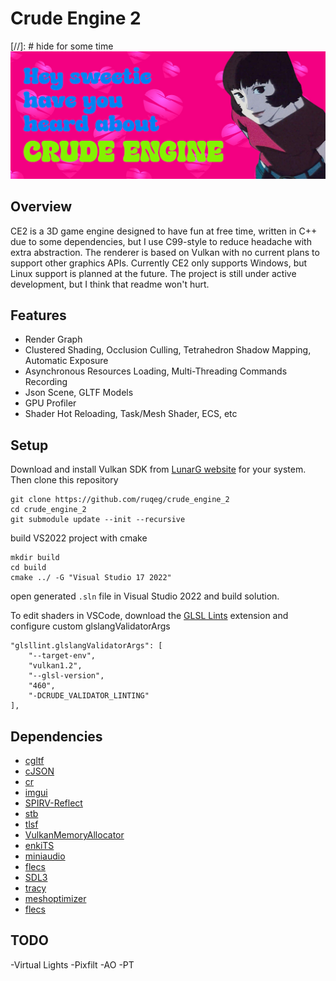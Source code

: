 
# Crude Engine 2

[//]: # hide for some time ![Hey sweetie have you heard about crude engine](https://github.com/ruqeg/crude_engine_2/blob/main/docs/intro.png?raw=true)

## Overview
CE2 is a 3D game engine designed to have fun at free time, written in C++ due to some dependencies, but I use C99-style to reduce headache with extra abstraction. The renderer is based on Vulkan with no current plans to support other graphics APIs. Currently CE2 only supports Windows, but Linux support is planned at the future. The project is still under active development, but I think that readme won't hurt.

## Features
- Render Graph
- Clustered Shading, Occlusion Culling, Tetrahedron Shadow Mapping, Automatic Exposure
- Asynchronous Resources Loading, Multi-Threading Commands Recording
- Json Scene, GLTF Models
- GPU Profiler
- Shader Hot Reloading, Task/Mesh Shader, ECS, etc

## Setup
Download and install Vulkan SDK from [LunarG website](https://vulkan.lunarg.com/) for your system. Then clone this repository
```
git clone https://github.com/ruqeg/crude_engine_2
cd crude_engine_2
git submodule update --init --recursive
```
build VS2022 project with cmake
```
mkdir build
cd build
cmake ../ -G "Visual Studio 17 2022"
```
open generated `.sln` file in Visual Studio 2022 and build solution. 

To edit shaders in VSCode, download the [GLSL Lints](https://marketplace.visualstudio.com/items?itemName=dtoplak.vscode-glsllint) extension and configure custom glslangValidatorArgs
```
"glsllint.glslangValidatorArgs": [
	"--target-env",
	"vulkan1.2",
	"--glsl-version",
	"460",
	"-DCRUDE_VALIDATOR_LINTING"
],
```

## Dependencies
- [cgltf](https://github.com/jkuhlmann/cgltf)
- [cJSON](https://github.com/DaveGamble/cJSON)
- [cr](https://github.com/fungos/cr)
- [imgui](https://github.com/ocornut/imgui)
- [SPIRV-Reflect](https://github.com/KhronosGroup/SPIRV-Reflect)
- [stb](https://github.com/nothings/stb)
- [tlsf](https://github.com/mattconte/tlsf)
- [VulkanMemoryAllocator](https://github.com/GPUOpen-LibrariesAndSDKs/VulkanMemoryAllocator)
- [enkiTS](https://github.com/dougbinks/enkiTS)
- [miniaudio](https://github.com/mackron/miniaudio)
- [flecs](https://github.com/ruqeg/flecs)
- [SDL3](https://github.com/ruqeg/SDL)
- [tracy](https://github.com/ruqeg/tracy)
- [meshoptimizer](https://github.com/ruqeg/meshoptimizer)
- [flecs](https://github.com/SanderMertens/flecs)


## TODO
-Virtual Lights
-Pixfilt
-AO
-PT
